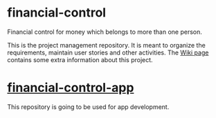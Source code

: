 # financial-control
Financial control for money which belongs to more than one person.

This is the project management repository. It is meant to organize the requirements, maintain user stories and other activities. The [Wiki page](https://github.com/juliorenner/financial-control/wiki) contains some extra information about this project.

# [financial-control-app](https://github.com/juliorenner/financial-control-app)
This repository is going to be used for app development.
